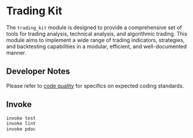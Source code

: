 # Trading Kit

The `trading_kit` module is designed to provide a comprehensive set of tools for trading analysis, technical analysis, and algorithmic trading. This module aims to implement a wide range of trading indicators, strategies, and backtesting capabilities in a modular, efficient, and well-documented manner.

## Developer Notes

Please refer to [code quality](/docs/code_quality.md) for specifics on expected coding standards.

## Invoke

```sh
invoke test
invoke lint
invoke pdoc
```
